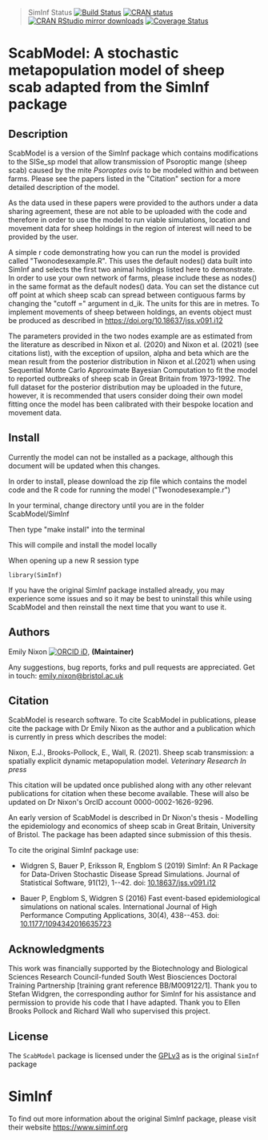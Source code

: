 > SimInf Status
[![Build Status](https://dev.azure.com/stefanwidgren/SimInf/_apis/build/status/stewid.SimInf?branchName=master)](https://dev.azure.com/stefanwidgren/SimInf/_build/latest?definitionId=1&branchName=master)
[![CRAN status](https://www.r-pkg.org/badges/version/SimInf)](https://CRAN.R-project.org/package=SimInf)
[![CRAN RStudio mirror downloads](https://cranlogs.r-pkg.org/badges/last-month/SimInf)](https://CRAN.R-project.org/package=SimInf)
[![Coverage Status](https://coveralls.io/repos/stewid/SimInf/badge.svg?branch=master&service=github)](https://coveralls.io/github/stewid/SimInf?branch=master)

# ScabModel: A stochastic metapopulation model of sheep scab adapted from the SimInf package 

## Description

ScabModel is a version of the SimInf package which contains modifications to the SISe_sp model that allow transmission of Psoroptic mange (sheep scab) caused by the mite _Psoroptes ovis_ to be modeled within and between farms. Please see the papers listed in the "Citation" section for a more detailed description of the model. 

As the data used in these papers were provided to the authors under a data sharing agreement, these are not able to be uploaded with the code and therefore in order to use the model to run viable simulations, location and movement data for sheep holdings in the region of interest will need to be provided by the user. 

A simple r code demonstrating how you can run the model is provided called "Twonodesexample.R". This uses the default nodes() data built into SimInf and selects the first two animal holdings listed here to demonstrate. In order to use your own network of farms, please include these as nodes() in the same format as the default nodes() data. You can set the distance cut off point at which sheep scab can spread between contiguous farms by changing the "cutoff =" argument in d_ik. The units for this are in metres. 
To implement movements of sheep between holdings, an events object must be produced as described in https://doi.org/10.18637/jss.v091.i12 

The parameters provided in the two nodes example are as estimated from the literature as described in Nixon et al. (2020) and Nixon et al. (2021) (see citations list), with the exception of upsilon, alpha and beta which are the mean result from the posterior distribution in Nixon et al.(2021) when using Sequential Monte Carlo Approximate Bayesian Computation to fit the model to reported outbreaks of sheep scab in Great Britain from 1973-1992. The full dataset for the posterior distribution may be uploaded in the future, however, it is recommended that users consider doing their own model fitting once the model has been calibrated with their bespoke location and movement data. 

## Install
Currently the model can not be installed as a package, although this document will be updated when this changes.

In order to install, please download the zip file which contains the model code and the R code for running the model ("Twonodesexample.r") 

In your terminal, change directory until you are in the folder ScabModel/SimInf 

Then type "make install" into the terminal 

This will compile and install the model locally 

When opening up a new R session type 
```{r, eval = FALSE} 
library(SimInf)
```

If you have the original SimInf package installed already, you may experience some issues and so it may be best to uninstall this while using ScabModel and then reinstall the next time that you want to use it. 

## Authors

Emily Nixon [![ORCID
iD](https://orcid.org/sites/default/files/images/orcid_16x16.gif)](https://orcid.org/0000-0002-1626-9296),
**(Maintainer)**

Any suggestions, bug reports, forks and pull requests are
appreciated. Get in touch: emily.nixon@bristol.ac.uk 

## Citation

ScabModel is research software. To cite ScabModel in publications, please cite the package with Dr Emily Nixon as the author and a publication which is currently in press which describes the model:

Nixon, E.J., Brooks-Pollock, E., Wall, R. (2021). Sheep scab transmission: a spatially explicit dynamic metapopulation model. _Veterinary Research_ _In press_ 

This citation will be updated once published along with any other relevant publications for citation when these become available. These will also be updated on Dr Nixon's OrcID account 0000-0002-1626-9296. 

An early version of ScabModel is described in Dr Nixon's thesis - Modelling the epidemiology and economics of sheep scab in Great Britain, University of Bristol. The package has been adapted since submission of this thesis. 

To cite the original SimInf package use:

- Widgren S, Bauer P, Eriksson R, Engblom S (2019) SimInf: An R
  Package for Data-Driven Stochastic Disease Spread Simulations.
  Journal of Statistical Software, 91(12), 1--42. doi:
  [10.18637/jss.v091.i12](https://doi.org/10.18637/jss.v091.i12)

- Bauer P, Engblom S, Widgren S (2016) Fast event-based
  epidemiological simulations on national scales. International
  Journal of High Performance Computing Applications, 30(4),
  438--453. doi:
  [10.1177/1094342016635723](https://doi.org/10.1177/1094342016635723)

## Acknowledgments

This work was financially supported by the Biotechnology and Biological Sciences Research Council-funded South West Biosciences Doctoral Training Partnership [training grant reference BB/M009122/1]. Thank you to Stefan Widgren, the corresponding author for SimInf for his assistance and permission to provide his code that I have adapted. Thank you to Ellen Brooks Pollock and Richard Wall who supervised this project. 

## License

The `ScabModel` package is licensed under the
[GPLv3](https://github.com/stewid/SimInf/blob/master/LICENSE)
as is the original `SimInf` package

# SimInf
To find out more information about the original SimInf package, please visit their website https://www.siminf.org  
